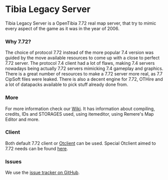 # Tibia Legacy Server

Tibia Legacy Server is a OpenTibia 7.72 real map server, that try to mimic every aspect of the game as it was in the year of 2006.
 
### Why 7.72?

The choice of protocol 7.72 instead of the more popular 7.4 version was guided by the move available resources to come up with a close to perfect 7.72 server. The protocol 7.4 client had a lot of flaws, making 7.4 servers nowadays being actually 7.72 servers mimicking 7.4 gameplay and graphics. There is a great number of resources to make a 7.72 server more real, as 7.7 CipSoft files were leaked. There is also a decent engine for 7.72, OTHire and a lot of datapacks available to pick stuff already done from.

### More

For more information check our [Wiki](https://github.com/peonso/tibialegacyserver/wiki).  It has information about compiling, credits, IDs and STORAGES used, using itemeditor, using Remere's Map Editor and more.

### Client

Both default 7.72 client or [Otclient](https://github.com/edubart/otclient) can be used. Special Otclient aimed to 7.72 needs can be found [here](https://github.com/diegorodriguesvieira/otclient772).

### Issues

We use the [issue tracker on GitHub](https://github.com/peonso/tibialegacyserver/issues).